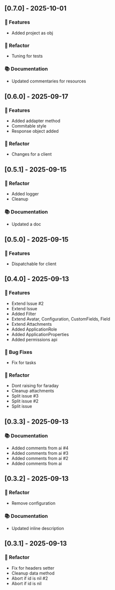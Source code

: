 ## [0.7.0] - 2025-10-01

### 🚀 Features

- Added project as obj

### 🚜 Refactor

- Tuning for tests

### 📚 Documentation

- Updated commentaries for resources
## [0.6.0] - 2025-09-17

### 🚀 Features

- Added addapter method
- Commitable style
- Response object added

### 🚜 Refactor

- Changes for a client
## [0.5.1] - 2025-09-15

### 🚜 Refactor

- Added logger
- Cleanup

### 📚 Documentation

- Updated a doc
## [0.5.0] - 2025-09-15

### 🚀 Features

- Dispatchable for client
## [0.4.0] - 2025-09-13

### 🚀 Features

- Extend Issue #2
- Extend Issue
- Added Filter
- Extend Avatar, Configuration, CustomFields, Field
- Extend Attachments
- Added ApplicationRole
- Added ApplicationProperties
- Added permissions api

### 🐛 Bug Fixes

- Fix for tasks

### 🚜 Refactor

- Dont raising for faraday
- Cleanup attachments
- Split issue #3
- Split issue #2
- Split issue
## [0.3.3] - 2025-09-13

### 📚 Documentation

- Added comments from ai #4
- Added comments from ai #3
- Added comments from ai #2
- Added comments from ai
## [0.3.2] - 2025-09-13

### 🚜 Refactor

- Remove configuration

### 📚 Documentation

- Updated inline description
## [0.3.1] - 2025-09-13

### 🚜 Refactor

- Fix for headers setter
- Cleanup data method
- Abort if id is nil #2
- Abort if id is nil
